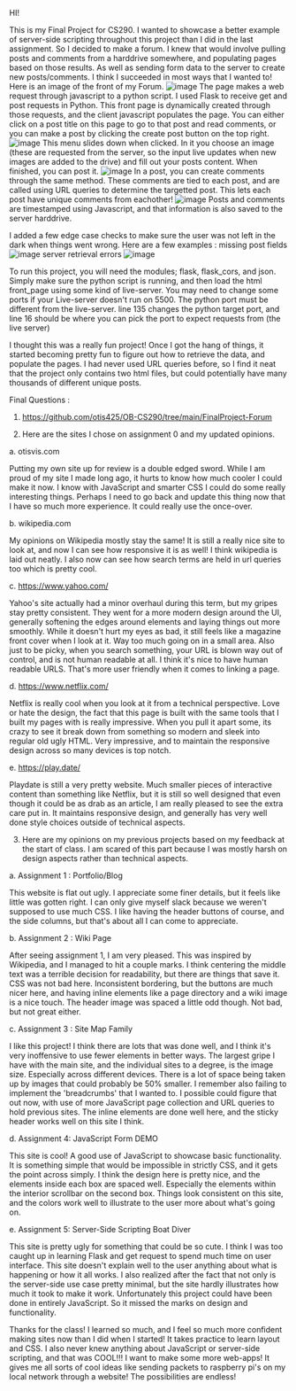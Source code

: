HI!

This is my Final Project for CS290. I wanted to showcase a better example of server-side scripting throughout this project than I did in the last assignment. So I decided to make a forum. I knew that would involve pulling posts and comments from a harddrive somewhere, and populating pages based on those results. As well as sending form data to the server to create new posts/comments. I think I succeeded in most ways that I wanted to! Here is an image of the front of my Forum.
![image](https://github.com/otis425/OB-CS290/assets/71042122/a0f7eca0-d2d0-4c58-9651-822a66a8a1e8)
The page makes a web request through javascript to a python script. I used Flask to receive get and post requests in Python. This front page is dynamically created through those requests, and the client javascript populates the page. You can either click on a post title on this page to go to that post and read comments, or you can make a post by clicking the create post button on the top right.
![image](https://github.com/otis425/OB-CS290/assets/71042122/b920fa8d-587b-4182-849b-2813f91f1169)
This menu slides down when clicked. In it you choose an image (these are requested from the server, so the input live updates when new images are added to the drive) and fill out your posts content. When finished, you can post it.
![image](https://github.com/otis425/OB-CS290/assets/71042122/61301ce8-9041-463b-b75f-cc5cf92ea5a7)
In a post, you can create comments through the same method. These comments are tied to each post, and are called using URL queries to determine the targetted post. This lets each post have unique comments from eachother!
![image](https://github.com/otis425/OB-CS290/assets/71042122/ce80fe62-e820-49d0-9f5f-d9d6ac296adb)
Posts and comments are timestamped using Javascript, and that information is also saved to the server harddrive.

I added a few edge case checks to make sure the user was not left in the dark when things went wrong. Here are a few examples :
missing post fields
![image](https://github.com/otis425/OB-CS290/assets/71042122/8e970d00-4efd-4876-ba4f-40ac521bbe98)
server retrieval errors
![image](https://github.com/otis425/OB-CS290/assets/71042122/33713c11-62d5-4b25-abb0-9d8926107765)

To run this project, you will need the modules; flask, flask_cors, and json. Simply make sure the python script is running, and then load the html front_page using some kind of live-server. You may need to change some ports if your Live-server doesn't run on 5500. The python port must be different from the live-server. line 135 changes the python target port, and line 16 should be where you can pick the port to expect requests from (the live server)

I thought this was a really fun project! Once I got the hang of things, it started becoming pretty fun to figure out how to retrieve the data, and populate the pages. I had never used URL queries before, so I find it neat that the project only contains two html files, but could potentially have many thousands of different unique posts. 



Final Questions :

1. https://github.com/otis425/OB-CS290/tree/main/FinalProject-Forum

2. Here are the sites I chose on assignment 0 and my updated opinions.

a. otisvis.com

Putting my own site up for review is a double edged sword. While I am proud of my site I made long ago, it hurts to know how much cooler I could make it now. I know with JavaScript and smarter CSS I could do some really interesting things. Perhaps I need to go back and update this thing now that I have so much more experience. It could really use the once-over.

b. wikipedia.com

My opinions on Wikipedia mostly stay the same! It is still a really nice site to look at, and now I can see how responsive it is as well! I think wikipedia is laid out neatly. I also now can see how search terms are held in url queries too which is pretty cool.

c. https://www.yahoo.com/

Yahoo's site actually had a minor overhaul during this term, but my gripes stay pretty consistent. They went for a more modern design around the UI, generally softening the edges around elements and laying things out more smoothly. While it doesn't hurt my eyes as bad, it still feels like a magazine front cover when I look at it. Way too much going on in a small area. Also just to be picky, when you search something, your URL is blown way out of control, and is not human readable at all. I think it's nice to have human readable URLS. That's more user friendly when it comes to linking a page.

d. https://www.netflix.com/

Netflix is really cool when you look at it from a technical perspective. Love or hate the design, the fact that this page is built with the same tools that I built my pages with is really impressive. When you pull it apart some, its crazy to see it break down from something so modern and sleek into regular old ugly HTML. Very impressive, and to maintain the responsive design across so many devices is top notch.

e. https://play.date/

Playdate is still a very pretty website. Much smaller pieces of interactive content than something like Netflix, but it is still so well designed that even though it could be as drab as an article, I am really pleased to see the extra care put in. It maintains responsive design, and generally has very well done style choices outside of technical aspects. 

3. Here are my opinions on my previous projects based on my feedback at the start of class. I am scared of this part because I was mostly harsh on design aspects rather than technical aspects.

a. Assignment 1 : Portfolio/Blog

This website is flat out ugly. I appreciate some finer details, but it feels like little was gotten right. I can only give myself slack because we weren't supposed to use much CSS. I like having the header buttons of course, and the side columns, but that's about all I can come to appreciate.

b. Assignment 2 : Wiki Page

After seeing assignment 1, I am very pleased. This was inspired by Wikipedia, and I managed to hit a couple marks. I think centering the middle text was a terrible decision for readability, but there are things that save it. CSS was not bad here. Inconsistent bordering, but the buttons are much nicer here, and having inline elements like a page directory and a wiki image is a nice touch. The header image was spaced a little odd though. Not bad, but not great either.

c. Assignment 3 : Site Map Family

I like this project! I think there are lots that was done well, and I think it's very inoffensive to use fewer elements in better ways. The largest gripe I have with the main site, and the individual sites to a degree, is the image size. Especially across different devices. There is a lot of space being taken up by images that could probably be 50% smaller. I remember also failing to implement the 'breadcrumbs' that I wanted to. I possible could figure that out now, with use of more JavaScript page collection and URL queries to hold previous sites. The inline elements are done well here, and the sticky header works well on this site I think.

d. Assignment 4: JavaScript Form DEMO

This site is cool! A good use of JavaScript to showcase basic functionality. It is something simple that would be impossible in strictly CSS, and it gets the point across simply. I think the design here is pretty nice, and the elements inside each box are spaced well. Especially the elements within the interior scrollbar on the second box. Things look consistent on this site, and the colors work well to illustrate to the user more about what's going on. 

e. Assignment 5: Server-Side Scripting Boat Diver

This site is pretty ugly for something that could be so cute. I think I was too caught up in learning Flask and get request to spend much time on user interface. This site doesn't explain well to the user anything about what is happening or how it all works. I also realized after the fact that not only is the server-side use case pretty minimal, but the site hardly illustrates how much it took to make it work. Unfortunately this project could have been done in entirely JavaScript. So it missed the marks on design and functionality.



Thanks for the class! I learned so much, and I feel so much more confident making sites now than I did when I started! It takes practice to learn layout and CSS. I also never knew anything about JavaScript or server-side scripting, and that was COOL!!! I want to make some more web-apps! It gives me all sorts of cool ideas like sending packets to raspberry pi's on my local network through a website! The possibilities are endless!
